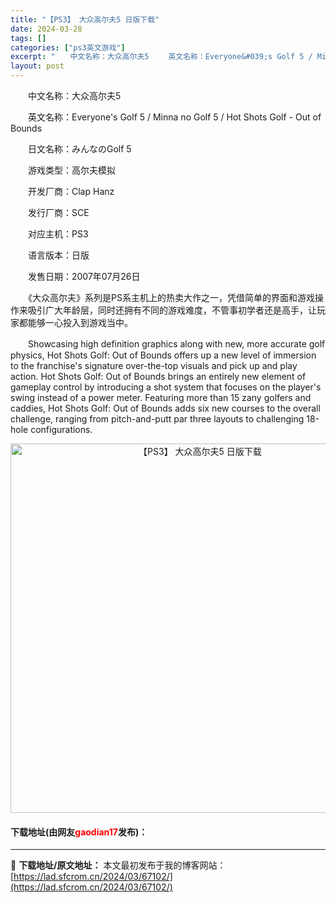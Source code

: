 ```yaml
---
title: "【PS3】 大众高尔夫5 日版下载"
date: 2024-03-28
tags: []
categories: ["ps3英文游戏"]
excerpt: "　　中文名称：大众高尔夫5 　　英文名称：Everyone&#039;s Golf 5 / Minna no Golf 5 / Hot Shots Golf - Out of Bounds 　　日文名称：みんなのGolf 5 　　游戏类型：高尔夫模拟 　　开发厂商：Clap Hanz 　　发行厂商：S&hellip;"
layout: post
---
```


 <p>　　中文名称：大众高尔夫5</p> <p>　　英文名称：Everyone&#39;s Golf 5 / Minna no Golf 5 / Hot Shots Golf - Out of Bounds</p> <p>　　日文名称：みんなのGolf 5</p> <p>　　游戏类型：高尔夫模拟</p> <p>　　开发厂商：Clap Hanz</p> <p>　　发行厂商：SCE</p> <p>　　对应主机：PS3</p> <p>　　语言版本：日版</p> <p>　　发售日期：2007年07月26日</p> <p>　　《大众高尔夫》系列是PS系主机上的热卖大作之一，凭借简单的界面和游戏操作来吸引广大年龄层，同时还拥有不同的游戏难度，不管事初学者还是高手，让玩家都能够一心投入到游戏当中。</p> <p>　　Showcasing high definition graphics along with new, more accurate golf physics, Hot Shots Golf: Out of Bounds offers up a new level of immersion to the franchise&#39;s signature over-the-top visuals and pick up and play action. Hot Shots Golf: Out of Bounds brings an entirely new element of gameplay control by introducing a shot system that focuses on the player&#39;s swing instead of a power meter. Featuring more than 15 zany golfers and caddies, Hot Shots Golf: Out of Bounds adds six new courses to the overall challenge, ranging from pitch-and-putt par three layouts to challenging 18-hole configurations.</p> <p align="center"><img align="" border="0" src="https://lad.sfcrom.cn/wp-content/uploads/2024/03/20240328_66051b38c5ca3.jpg" width="591" alt="【PS3】 大众高尔夫5 日版下载" /></p> <p><h4>下载地址(由网友<font color="red">gaodian17</font>发布)：</h4></p> 

---
📖 **下载地址/原文地址：** 本文最初发布于我的博客网站：[https://lad.sfcrom.cn/2024/03/67102/](https://lad.sfcrom.cn/2024/03/67102/)
